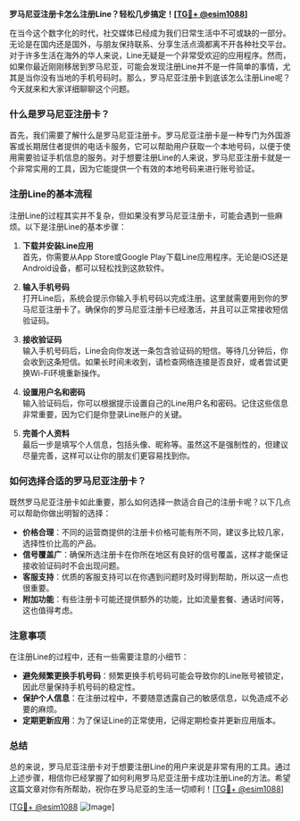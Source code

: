 **罗马尼亚注册卡怎么注册Line？轻松几步搞定！[[TG💪+ @esim1088](https://t.me/s/esim1088)]**

在当今这个数字化的时代，社交媒体已经成为我们日常生活中不可或缺的一部分。无论是在国内还是国外，与朋友保持联系、分享生活点滴都离不开各种社交平台。对于许多生活在海外的华人来说，Line无疑是一个非常受欢迎的应用程序。然而，如果你最近刚刚移居到罗马尼亚，可能会发现注册Line并不是一件简单的事情，尤其是当你没有当地的手机号码时。那么，罗马尼亚注册卡到底该怎么注册Line呢？今天就来和大家详细聊聊这个问题。

### 什么是罗马尼亚注册卡？

首先，我们需要了解什么是罗马尼亚注册卡。罗马尼亚注册卡是一种专门为外国游客或长期居住者提供的电话卡服务，它可以帮助用户获取一个本地号码，以便于使用需要验证手机信息的服务。对于想要注册Line的人来说，罗马尼亚注册卡就是一个非常实用的工具，因为它能提供一个有效的本地号码来进行账号验证。

### 注册Line的基本流程

注册Line的过程其实并不复杂，但如果没有罗马尼亚注册卡，可能会遇到一些麻烦。以下是注册Line的基本步骤：

1. **下载并安装Line应用**  
   首先，你需要从App Store或Google Play下载Line应用程序。无论是iOS还是Android设备，都可以轻松找到这款软件。

2. **输入手机号码**  
   打开Line后，系统会提示你输入手机号码以完成注册。这里就需要用到你的罗马尼亚注册卡了。确保你的罗马尼亚注册卡已经激活，并且可以正常接收短信验证码。

3. **接收验证码**  
   输入手机号码后，Line会向你发送一条包含验证码的短信。等待几分钟后，你会收到这条短信。如果长时间未收到，请检查网络连接是否良好，或者尝试更换Wi-Fi环境重新操作。

4. **设置用户名和密码**  
   输入验证码后，你可以根据提示设置自己的Line用户名和密码。记住这些信息非常重要，因为它们是你登录Line账户的关键。

5. **完善个人资料**  
   最后一步是填写个人信息，包括头像、昵称等。虽然这不是强制性的，但建议尽量完善，这样可以让你的朋友们更容易找到你。

### 如何选择合适的罗马尼亚注册卡？

既然罗马尼亚注册卡如此重要，那么如何选择一款适合自己的注册卡呢？以下几点可以帮助你做出明智的选择：

- **价格合理**：不同的运营商提供的注册卡价格可能有所不同，建议多比较几家，选择性价比高的产品。
- **信号覆盖广**：确保所选注册卡在你所在地区有良好的信号覆盖，这样才能保证接收验证码时不会出现问题。
- **客服支持**：优质的客服支持可以在你遇到问题时及时得到帮助，所以这一点也很重要。
- **附加功能**：有些注册卡可能还提供额外的功能，比如流量套餐、通话时间等，这也值得考虑。

### 注意事项

在注册Line的过程中，还有一些需要注意的小细节：

- **避免频繁更换手机号码**：频繁更换手机号码可能会导致你的Line账号被锁定，因此尽量保持手机号码的稳定性。
- **保护个人信息**：在注册过程中，不要随意透露自己的敏感信息，以免造成不必要的麻烦。
- **定期更新应用**：为了保证Line的正常使用，记得定期检查并更新应用版本。

### 总结

总的来说，罗马尼亚注册卡对于想要注册Line的用户来说是非常有用的工具。通过上述步骤，相信你已经掌握了如何利用罗马尼亚注册卡成功注册Line的方法。希望这篇文章对你有所帮助，祝你在罗马尼亚的生活一切顺利！[[TG💪+ @esim1088](https://t.me/s/esim1088)]

[[TG💪+ @esim1088](https://t.me/s/esim1088) ![Image](https://i.postimg.cc/4NQfJmqS/Snipaste-2025-05-13-00-14-12.png)]